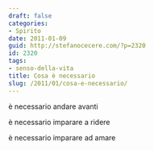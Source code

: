```yaml
---
draft: false
categories:
- Spirito
date: 2011-01-09
guid: http://stefanocecere.com/?p=2320
id: 2320
tags:
- senso-della-vita
title: Cosa è necessario
slug: /2011/01/cosa-e-necessario/
---
```


è necessario andare avanti

è necessario imparare a ridere

è necessario imparare ad amare
